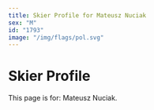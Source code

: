 ```yaml
---
title: Skier Profile for Mateusz Nuciak
sex: "M"
id: "1793"
image: "/img/flags/pol.svg" 
---
```


# Skier Profile

This page is for: Mateusz Nuciak.
    